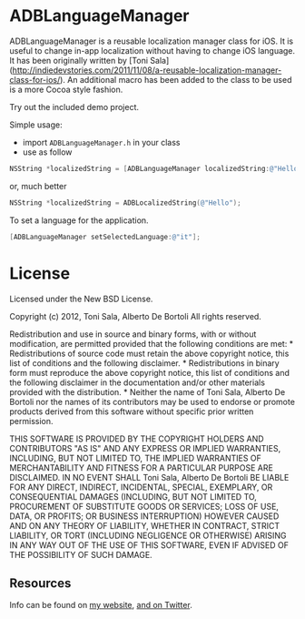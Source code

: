 # ADBLanguageManager

ADBLanguageManager is a reusable localization manager class for iOS. It is useful to change in-app localization without having to change iOS language.
It has been originally written by [Toni Sala] (http://indiedevstories.com/2011/11/08/a-reusable-localization-manager-class-for-ios/).
An additional macro has been added to the class to be used is a more Cocoa style fashion. 

Try out the included demo project.

Simple usage:

- import `ADBLanguageManager.h` in your class
- use as follow

``` objective-c
NSString *localizedString = [ADBLanguageManager localizedString:@"Hello"];
```
or, much better
``` objective-c
NSString *localizedString = ADBLocalizedString(@"Hello");
```

To set a language for the application.
``` objective-c
[ADBLanguageManager setSelectedLanguage:@"it"];
```

# License

Licensed under the New BSD License.

Copyright (c) 2012, Toni Sala, Alberto De Bortoli
All rights reserved.

Redistribution and use in source and binary forms, with or without
modification, are permitted provided that the following conditions are met:
    * Redistributions of source code must retain the above copyright
      notice, this list of conditions and the following disclaimer.
    * Redistributions in binary form must reproduce the above copyright
      notice, this list of conditions and the following disclaimer in the
      documentation and/or other materials provided with the distribution.
    * Neither the name of Toni Sala, Alberto De Bortoli nor the
      names of its contributors may be used to endorse or promote products
      derived from this software without specific prior written permission.

THIS SOFTWARE IS PROVIDED BY THE COPYRIGHT HOLDERS AND CONTRIBUTORS "AS IS" AND
ANY EXPRESS OR IMPLIED WARRANTIES, INCLUDING, BUT NOT LIMITED TO, THE IMPLIED
WARRANTIES OF MERCHANTABILITY AND FITNESS FOR A PARTICULAR PURPOSE ARE
DISCLAIMED. IN NO EVENT SHALL Toni Sala, Alberto De Bortoli BE LIABLE FOR ANY
DIRECT, INDIRECT, INCIDENTAL, SPECIAL, EXEMPLARY, OR CONSEQUENTIAL DAMAGES
(INCLUDING, BUT NOT LIMITED TO, PROCUREMENT OF SUBSTITUTE GOODS OR SERVICES;
LOSS OF USE, DATA, OR PROFITS; OR BUSINESS INTERRUPTION) HOWEVER CAUSED AND
ON ANY THEORY OF LIABILITY, WHETHER IN CONTRACT, STRICT LIABILITY, OR TORT
(INCLUDING NEGLIGENCE OR OTHERWISE) ARISING IN ANY WAY OUT OF THE USE OF THIS
SOFTWARE, EVEN IF ADVISED OF THE POSSIBILITY OF SUCH DAMAGE.

## Resources

Info can be found on [my website](http://www.albertodebortoli.it), [and on Twitter](http://twitter.com/albertodebo).
